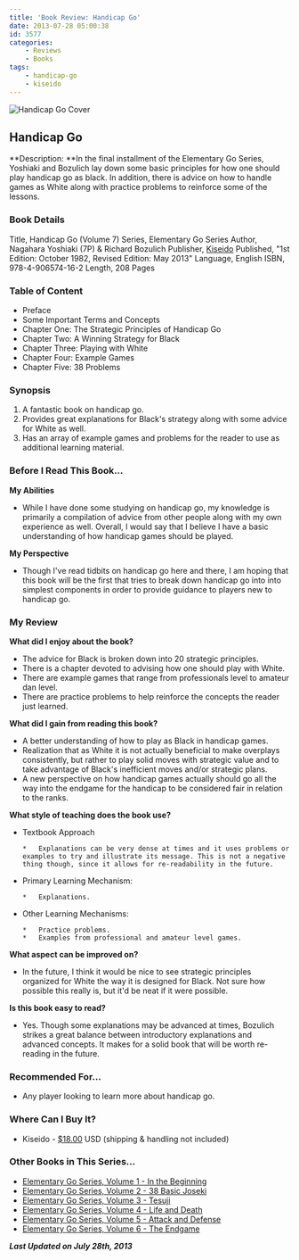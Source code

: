 ```yaml
---
title: 'Book Review: Handicap Go'
date: 2013-07-28 05:00:38
id: 3577
categories:
	- Reviews
	- Books
tags:
	- handicap-go
	- kiseido
---
```


![Handicap Go Cover](/images/2013/07/egsv7cover.jpg)

## Handicap Go

**Description: **In the final installment of the Elementary Go Series, Yoshiaki and Bozulich lay down some basic principles for how one should play handicap go as black. In addition, there is advice on how to handle games as White along with practice problems to reinforce some of the lessons.

<!--more-->

### Book Details

Title, Handicap Go (Volume 7)
Series, Elementary Go Series
Author, Nagahara Yoshiaki (7P) &amp; Richard Bozulich
Publisher, [Kiseido](http://www.kiseido.com)
Published, "1st Edition: October 1982, Revised Edition: May 2013"
Language, English
ISBN, 978-4-906574-16-2
Length, 208 Pages

### Table of Content

*   Preface
*   Some Important Terms and Concepts
*   Chapter One: The Strategic Principles of Handicap Go
*   Chapter Two: A Winning Strategy for Black
*   Chapter Three: Playing with White
*   Chapter Four: Example Games
*   Chapter Five: 38 Problems

### Synopsis

1.  A fantastic book on handicap go.
2.  Provides great explanations for Black's strategy along with some advice for White as well.
3.  Has an array of example games and problems for the reader to use as additional learning material.

<!--more-->

### Before I Read This Book...

**My Abilities**

*   While I have done some studying on handicap go, my knowledge is primarily a compilation of advice from other people along with my own experience as well. Overall, I would say that I believe I have a basic understanding of how handicap games should be played.

**My Perspective**

*   Though I've read tidbits on handicap go here and there, I am hoping that this book will be the first that tries to break down handicap go into into simplest components in order to provide guidance to players new to handicap go.

### My Review

**What did I enjoy about the book?**

*   The advice for Black is broken down into 20 strategic principles.
*   There is a chapter devoted to advising how one should play with White.
*   There are example games that range from professionals level to amateur dan level.
*   There are practice problems to help reinforce the concepts the reader just learned.

**What did I gain from reading this book?**

*   A better understanding of how to play as Black in handicap games.
*   Realization that as White it is not actually beneficial to make overplays consistently, but rather to play solid moves with strategic value and to take advantage of Black's inefficient moves and/or strategic plans.
*   A new perspective on how handicap games actually should go all the way into the endgame for the handicap to be considered fair in relation to the ranks.

**What style of teaching does the book use?**

*   Textbook Approach

		*   Explanations can be very dense at times and it uses problems or examples to try and illustrate its message. This is not a negative thing though, since it allows for re-readability in the future.

*   Primary Learning Mechanism:

		*   Explanations.

*   Other Learning Mechanisms:

		*   Practice problems.
		*   Examples from professional and amateur level games.

**What aspect can be improved on?**

*   In the future, I think it would be nice to see strategic principles organized for White the way it is designed for Black. Not sure how possible this really is, but it'd be neat if it were possible.

**Is this book easy to read?**

*   Yes. Though some explanations may be advanced at times, Bozulich strikes a great balance between introductory explanations and advanced concepts. It makes for a solid book that will be worth re-reading in the future.

### Recommended For...

*   Any player looking to learn more about handicap go.

### Where Can I Buy It?

*   Kiseido - [$18.00](http://kiseido.com/go_books.htm "Kiseido Purchase Link") USD (shipping &amp; handling not included)

### Other Books in This Series...

*   [Elementary Go Series, Volume 1 - In the Beginning](http://www.bengozen.com/book-review-in-the-beginning/ "Book Review: In the Beginning")
*   [Elementary Go Series, Volume 2 - 38 Basic Joseki](http://www.bengozen.com/book-review-38-basic-joseki/ "Book Review: 38 Basic Joseki")
*   [Elementary Go Series, Volume 3 - Tesuji](http://www.bengozen.com/book-review-tesuji/ "Book Review: Tesuji")
*   [Elementary Go Series, Volume 4 - Life and Death](http://www.bengozen.com/book-review-life-and-death/ "Book Review: Life and Death")
*   [Elementary Go Series, Volume 5 - Attack and Defense](http://www.bengozen.com/book-review-attack-and-defense/ "Book Review: Attack and Defense")
*   [Elementary Go Series, Volume 6 - The Endgame](http://www.bengozen.com/book-review-the-endgame/ "Book Review: The Endgame")

_**Last Updated on July 28th, 2013**_
